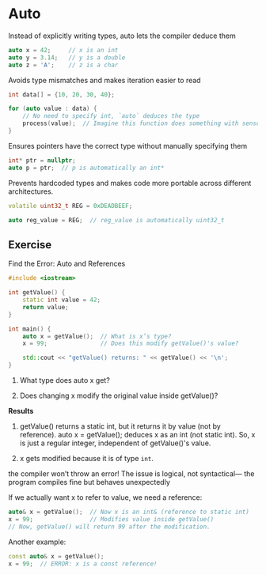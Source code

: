 # Auto

Instead of explicitly writing types, auto lets the compiler deduce them

```cpp
auto x = 42;     // x is an int
auto y = 3.14;   // y is a double
auto z = 'A';    // z is a char
```

Avoids type mismatches and makes iteration easier to read

```cpp
int data[] = {10, 20, 30, 40};  

for (auto value : data) {  
    // No need to specify int, `auto` deduces the type
    process(value);  // Imagine this function does something with sensor data
}
```

Ensures pointers have the correct type without manually specifying them

```cpp
int* ptr = nullptr;  
auto p = ptr;  // p is automatically an int*
```

Prevents hardcoded types and makes code more portable across different architectures.

```cpp
volatile uint32_t REG = 0xDEADBEEF;  

auto reg_value = REG;  // reg_value is automatically uint32_t

```

## Exercise

Find the Error: Auto and References

```cpp
#include <iostream>

int getValue() {
    static int value = 42;
    return value;
}

int main() {
    auto x = getValue();  // What is x’s type?
    x = 99;               // Does this modify getValue()'s value?

    std::cout << "getValue() returns: " << getValue() << '\n';
}

```

1. What type does auto x get?

2. Does changing x modify the original value inside getValue()?

**Results**

1. getValue() returns a static int, but it returns it by value (not by reference).
    auto x = getValue(); deduces x as an int (not static int).
    So, x is just a regular integer, independent of getValue()'s value.

2. x gets modified because it is of type `int`.

the compiler won’t throw an error! The issue is logical, not syntactical—
the program compiles fine but behaves unexpectedly


If we actually want x to refer to value, we need a reference:

```cpp
auto& x = getValue();  // Now x is an int& (reference to static int)
x = 99;                // Modifies value inside getValue()
// Now, getValue() will return 99 after the modification.
```

Another example:
```cpp
const auto& x = getValue();
x = 99;  // ERROR: x is a const reference!
```


